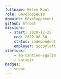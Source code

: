 ```yaml
---
fullname: Helen Root
role: Développeuse
domaine: Développement
github: hfroot
missions:
  - start: 2020-12-22
    end: 2022-06-30
    status: independent
    employer: Scopyleft
startups:
    - ma-cantine-egalim
    - datagir
badges:
  - segur
---
```


